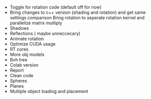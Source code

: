 - Toggle for rotation code (default off for now)
- Bring changes to c++ version (shading and rotation) and get same settings comparison
Bring rotation to seperate rotation kernel and parallelize matrix multiply
- Shadows
- Reflections ( maybe unneccecary)
- Animate rotation 
- Optimize CUDA usage
- RT cores
- More obj models
- Bvh tree
- Colab version
- Report
- Clean code
- Spheres
- Planes
- Multiple object loading and placement